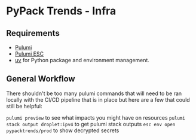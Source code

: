 # PyPack Trends - Infra

## Requirements

* [Pulumi](https://www.pulumi.com/docs/iac/download-install/)
* [Pulumi ESC](https://www.pulumi.com/docs/esc/download-install/)
* [uv](https://docs.astral.sh/uv/) for Python package and environment management.

## General Workflow

There shouldn't be too many pulumi commands that will need to be ran locally with the CI/CD pipeline that is in place but here are a few that could still be helpful:

`pulumi preview` to see what impacts you might have on resources
`pulumi stack output droplet:ipv4` to get pulumi stack outputs
`esc env open pypacktrends/prod` to show decrypted secrets
